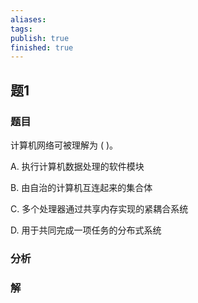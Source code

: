 ```yaml
---
aliases: 
tags: 
publish: true
finished: true
---
```

## 题1
### 题目
计算机网络可被理解为 ( )。

A. 执行计算机数据处理的软件模块

B. 由自治的计算机互连起来的集合体

C. 多个处理器通过共享内存实现的紧耦合系统

D. 用于共同完成一项任务的分布式系统
### 分析

### 解
